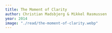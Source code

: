 ```yaml
---
title: The Moment of Clarity
author: Christian Madsbjerg & Mikkel Rasmussen
year: 2014
image: "./read/the-moment-of-clarity.webp"
---
```

